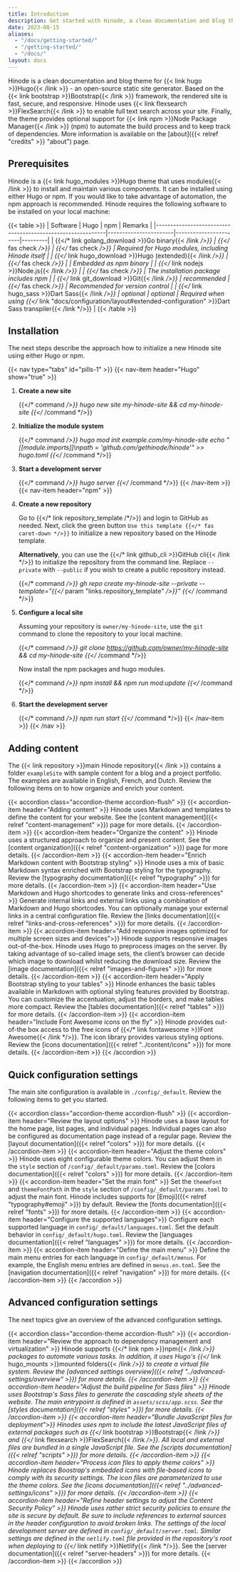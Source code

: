 ```yaml
---
title: Introduction
description: Get started with Hinode, a clean documentation and blog theme for your Hugo site based on Bootstrap 5.
date: 2023-08-15
aliases:
  - "/docs/getting-started/"
  - "/getting-started/"
  - "/docs/"
layout: docs
---
```


Hinode is a clean documentation and blog theme for {{< link hugo >}}Hugo{{< /link >}} - an open-source static site generator. Based on the {{< link bootstrap >}}Bootstrap{{< /link >}} framework, the rendered site is fast, secure, and responsive. Hinode uses {{< link flexsearch >}}FlexSearch{{< /link >}} to enable full text search across your site. Finally, the theme provides optional support for {{< link npm >}}Node Package Manager{{< /link >}} (npm) to automate the build process and to keep track of dependencies. More information is available on the [about]({{< relref "credits" >}} "about") page.

## Prerequisites

Hinode is a {{< link hugo_modules >}}Hugo theme that uses modules{{< /link >}} to install and maintain various components. It can be installed using either Hugo or npm. If you would like to take advantage of automation, the npm approach is recommended. Hinode requires the following software to be installed on your local machine:

<!-- markdownlint-disable MD037 -->
{{< table >}}
| Software                                                   | Hugo                  | npm                   | Remarks |
|------------------------------------------------------------|-----------------------|-----------------------|---------|
| {{</* link golang_download >}}Go binary{{< /link */>}}     | {{</* fas check */>}} | {{</* fas check */>}} | Required for Hugo modules, including Hinode itself |
| {{</* link hugo_download >}}Hugo (extended){{< /link */>}} | {{</* fas check */>}} |                       | Embedded as npm binary |
| {{</* link nodejs >}}Node.js{{< /link */>}}                |                       | {{</* fas check */>}} | The installation package includes npm |
| {{</* link git_download >}}Git{{< /link */>}}              | recommended           | {{</* fas check */>}} | Recommended for version control |
| {{</* link hugo_sass >}}Dart Sass{{< /link */>}}           | optional              | optional              | Required when using {{</* link "docs/configuration/layout#extended-configuration" >}}Dart Sass transpiler{{< /link */>}} |
{{< /table >}}
<!-- markdownlint-enable MD037 -->

## Installation

The next steps describe the approach how to initialize a new Hinode site using either Hugo or npm.

<!-- markdownlint-disable MD005 MD029 MD037 -->
{{< nav type="tabs" id="pills-1" >}}
  {{< nav-item header="Hugo" show="true" >}}

1. **Create a new site**

    {{</* command */>}}
    hugo new site my-hinode-site && cd my-hinode-site
    {{</* /command */>}}

2. **Initialize the module system**

    {{</* command */>}}
    hugo mod init example.com/my-hinode-site
    echo "[[module.imports]]\npath = 'github.com/gethinode/hinode'" >> hugo.toml
    {{</* /command */>}}

3. **Start a development server**

    {{</* command */>}}
    hugo server
    {{</* /command */>}}
  {{< /nav-item >}}
  {{< nav-item header="npm" >}}

1. **Create a new repository**

    Go to {{</* link repository_template /*/>}} and login to GitHub as needed. Next, click the green button `Use this template {{</* fas caret-down */>}}` to initialize a new repository based on the Hinode template.

    **Alternatively**, you can use the {{</* link github_cli >}}GitHub cli{{< /link */>}} to initialize the repository from the command line. Replace `--private` with `--public` if you wish to create a public repository instead.

    {{</* command */>}}
    gh repo create my-hinode-site --private --template="{{</* param "links.repository_template" */>}}"
    {{</* /command */>}}

2. **Configure a local site**

    Assuming your repository is `owner/my-hinode-site`, use the `git` command to clone the repository to your local machine.

    {{</* command */>}}
    git clone https://github.com/owner/my-hinode-site && cd my-hinode-site
    {{</* /command */>}}

    Now install the npm packages and hugo modules.

    {{</* command */>}}
    npm install && npm run mod:update
    {{</* /command */>}}

3. **Start the development server**

    {{</* command */>}}
    npm run start
    {{</* /command */>}}
  {{< /nav-item >}}
{{< /nav >}}
<!-- markdownlint-enable MD005 MD029 -->

## Adding content

The {{< link repository >}}main Hinode repository{{< /link >}} contains a folder `exampleSite` with sample content for a blog and a project portfolio. The examples are available in English, French, and Dutch. Review the following items on to how organize and enrich your content.

{{< accordion class="accordion-theme accordion-flush" >}}
  {{< accordion-item header="Adding content" >}}
    Hinode uses Markdown and templates to define the content for your website. See the [content management]({{< relref "content-management" >}}) page for more details.
  {{< /accordion-item >}}
  {{< accordion-item header="Organize the content" >}}
    Hinode uses a structured approach to organize and present content. See the [content organization]({{< relref "content-organization" >}}) page for more details.
  {{< /accordion-item >}}
  {{< accordion-item header="Enrich Markdown content with Bootstrap styling" >}}
    Hinode uses a mix of basic Markdown syntax enriched with Bootstrap styling for the typography. Review the [typography documentation]({{< relref "typography" >}}) for more details.
  {{< /accordion-item >}}
  {{< accordion-item header="Use Markdown and Hugo shortcodes to generate links and cross-references" >}}
    Generate internal links and external links using a combination of Markdown and Hugo shortcodes. You can optionally manage your external links in a central configuration file. Review the [links documentation]({{< relref "links-and-cross-references" >}}) for more details.
  {{< /accordion-item >}}
  {{< accordion-item header="Add responsive images optimized for multiple screen sizes and devices">}}
    Hinode supports responsive images out-of-the-box. Hinode uses Hugo to preprocess images on the server. By taking advantage of so-called image sets, the client’s browser can decide which image to download whilst reducing the download size. Review the [image documentation]({{< relref "images-and-figures" >}}) for more details.
  {{< /accordion-item >}}
  {{< accordion-item header="Apply Bootstrap styling to your tables" >}}
    Hinode enhances the basic tables available in Markdown with optional styling features provided by Bootstrap. You can customize the accentuation, adjust the borders, and make tables more compact. Review the [tables documentation]({{< relref "tables" >}}) for more details.
  {{< /accordion-item >}}
  {{< accordion-item header="Include Font Awesome icons on the fly" >}}
    Hinode provides out-of-the box access to the free icons of {{</* link fontawesome >}}Font Awesome{{< /link */>}}. The icon library provides various styling options. Review the [icons documentation]({{< relref "../content/icons" >}}) for more details.
  {{< /accordion-item >}}
{{< /accordion >}}

## Quick configuration settings

The main site configuration is available in `./config/_default`. Review the following items to get you started.

{{< accordion class="accordion-theme accordion-flush" >}}
  {{< accordion-item header="Review the layout options" >}}
    Hinode uses a base layout for the home page, list pages, and individual pages. Individual pages can also be configured as documentation page instead of a regular page. Review the [layout documentation]({{< relref "colors" >}}) for more details.
  {{< /accordion-item >}}
  {{< accordion-item header="Adjust the theme colors" >}}
    Hinode uses eight configurable theme colors. You can adjust them in the `style` section of  `/config/_default/params.toml`. Review the [colors documentation]({{< relref "colors" >}}) for more details.
  {{< /accordion-item >}}
  {{< accordion-item header="Set the main font" >}}
    Set the `themeFont` and `themeFontPath` in the `style` section of `/config/_default/params.toml` to adjust the main font. Hinode includes supports for [Emoji]({{< relref "typography#emoji" >}}) by default. Review the [fonts documentation]({{< relref "fonts" >}}) for more details.
  {{< /accordion-item >}}
  {{< accordion-item header="Configure the supported languages">}}
    Configure each supported language in `config/_default/languages.toml`. Set the default behavior in `config/_default/hugo.toml`. Review the [languages documentation]({{< relref "languages" >}}) for more details.
  {{< /accordion-item >}}
  {{< accordion-item header="Define the main menu" >}}
    Define the main menu entries for each language in `config/_default/menus`. For example, the English menu entries are defined in `menus.en.toml`. See the [navigation documentation]({{< relref "navigation" >}}) for more details.
  {{< /accordion-item >}}
{{< /accordion >}}

## Advanced configuration settings

The next topics give an overview of the advanced configuration settings.

<!-- markdownlint-disable MD037 -->
{{< accordion class="accordion-theme accordion-flush" >}}
  {{< accordion-item header="Review the approach to dependency management and virtualization" >}}
    Hinode supports {{</* link npm >}}npm{{< /link */>}} packages to automate various tasks. In addition, it uses Hugo's {{</* link hugo_mounts >}}mounted folders{{< /link */>}} to create a virtual file system. Review the [advanced settings overview]({{< relref "../advanced-settings/overview" >}}) for more details.
  {{< /accordion-item >}}
  {{< accordion-item header="Adjust the build pipeline for Sass files" >}}
    Hinode uses Bootstrap's Sass files to generate the cascading style sheets of the website. The main entrypoint is defined in `assets/scss/app.scss`. See the [styles documentation]({{< relref "styles" >}}) for more details.
  {{< /accordion-item >}}
  {{< accordion-item header="Bundle JavaScript files for deployment">}}
    Hinodes uses npm to include the latest JavaScript files of external packages such as {{</* link bootstrap >}}Bootstrap{{< /link */>}} and {{</* link flexsearch >}}FlexSearch{{< /link */>}}. All local and external files are bundled in a single JavaScript file. See the [scripts documentation]({{< relref "scripts" >}}) for more details.
  {{< /accordion-item >}}
  {{< accordion-item header="Process icon files to apply theme colors" >}}
    Hinode replaces Boostrap's embedded icons with file-based icons to comply with its security settings. The icon files are parameterized to use the theme colors. See the [icons documentation]({{< relref "../advanced-settings/icons" >}}) for more details.
  {{< /accordion-item >}}
  {{< accordion-item header="Refine header settings to adjust the Content Security Policy" >}}
    Hinode uses rather strict security policies to ensure the site is secure by default. Be sure to include references to external sources in the header configuration to avoid broken links. The settings of the local development server are defined in `config/_default/server.toml`. Similar settings are defined in the `netlify.toml` file provided in the repository's root when deploying to {{</* link netlify >}}Netlify{{< /link */>}}. See the [server documentation]({{< relref "server-headers" >}}) for more details.
  {{< /accordion-item >}}
{{< /accordion >}}
<!-- markdownlint-enable MD037 -->
